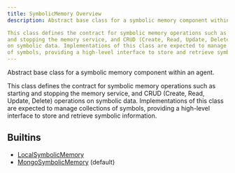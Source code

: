 ```yaml
---
title: SymbolicMemory Overview
description: Abstract base class for a symbolic memory component within an agent.

This class defines the contract for symbolic memory operations such as starting
and stopping the memory service, and CRUD (Create, Read, Update, Delete) operations
on symbolic data. Implementations of this class are expected to manage collections
of symbols, providing a high-level interface to store and retrieve symbolic information.
---
```

Abstract base class for a symbolic memory component within an agent.

This class defines the contract for symbolic memory operations such as starting
and stopping the memory service, and CRUD (Create, Read, Update, Delete) operations
on symbolic data. Implementations of this class are expected to manage collections
of symbols, providing a high-level interface to store and retrieve symbolic information.
## Builtins
* [LocalSymbolicMemory](/docs/components/symbolicmemory/localsymbolicmemory/)
* [MongoSymbolicMemory](/docs/components/symbolicmemory/mongosymbolicmemory/) (default)